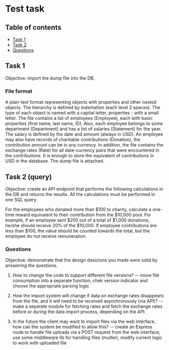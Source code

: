 # Test task

## Table of contents

- [Task 1](#task-1)
- [Task 2](#task-2)
- [Questions](#questions)

## Task 1

Objective: import the dump file into the DB.

### File format

A plain text format representing objects with properties and other nested
objects. The hierarchy is defined by indentation (each level 2 spaces).
The type of each object is named with a capital letter, properties - with a
small letter. The file contains a list of employees (Employee), each with basic
properties (first name, last name, ID). Also, each employee belongs to some
department (Department) and has a list of salaries (Statement) for the year.
The salary is defined by the date and amount (always in USD). An employee may
also have records of charitable contributions (Donation), the contribution
amount can be in any currency. In addition, the file contains the exchange
rates (Rate) for all date-currency pairs that were encountered in the
contributions. It is enough to store the equivalent of contributions in USD
in the database.
The dump file is attached.

## Task 2 (query)

Objective: create an API endpoint that performs the following calculations
in the DB and returns the results. All the calculations must be performed
in one SQL query.

For the employees who donated more than $100 to charity, calculate a one-time
reward equivalent to their contribution from the $10,000 pool.
For example, if an employee sent $200 out of a total of $1,000 donations,
he/she should receive 20% of the $10,000.
If employee contributions are less than $100, the value should be counted
towards the total, but the employee do not receive remuneration.

### Questions

Objective: demonstrate that the design desicions you made were solid by
answering the questions.

1. How to change the code to support different file versions?
   -- move file consumption into a separate function, chek version indicator and choose the appropriate parsing logic

2. How the import system will change if data on exchange rates disappears from
   the file, and it will need to be received asynchronously (via API)?
   -- make a separete module for fetching rates and fetch the exchange rates before or during the data import process, depending on the API.
3. In the future the client may want to import files via the web interface,
   how can the system be modified to allow this?
   -- create an Express route to handle file uploads via a POST request from the web interface,
   use some middleware lib for handling files (multer), modify current logic to work with uploaded file
